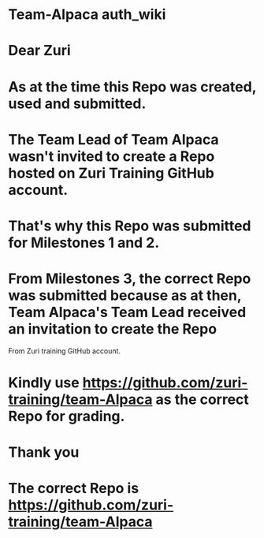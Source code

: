 # Team-Alpaca auth_wiki

# Dear Zuri
# As at the time this Repo was created, used and submitted.
# The Team Lead of Team Alpaca wasn't invited to create a Repo hosted on Zuri Training GitHub account.

# That's why this Repo was submitted for Milestones 1 and 2. 

# From Milestones 3, the correct Repo was submitted because as at then, Team Alpaca's Team Lead received an invitation to create the Repo
From Zuri training GitHub account.


# Kindly use https://github.com/zuri-training/team-Alpaca as the correct Repo for grading.

# Thank you 

# The correct Repo is https://github.com/zuri-training/team-Alpaca
